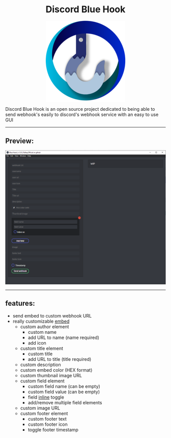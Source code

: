 # <div style="text-align:center;">Discord Blue Hook</div>

<img src="./src/assets/images/blue-hook-image.png" width="250px" style="display:block;margin-left: auto;margin-right: auto;">

Discord Blue Hook is an open source project dedicated to being able to send webhook's easily to discord's webhook service with an easy to use GUI

---

## Preview:

<img src="./src/assets/readme-assets/preview1.png">

---

## features:

- send embed to custom webhook URL
- really customizable [embed](https://discordjs.guide/popular-topics/embeds.html)
  - custom author element
    - custom name
    - add URL to name (name required)
    - add icon
  - custom title element
    - custom title
    - add URL to title (title required)
  - custom description
  - custom embed color (HEX format)
  - custom thumbnail image URL
  - custom field element
    - custom field name (can be empty)
    - custom field value (can be empty)
    - field [inline](https://discordjs.guide/popular-topics/embeds.html#notes) toggle
    - add/remove multiple field elements
  - custom image URL
  - custom footer element
    - custom footer text
    - custom footer icon
    - toggle footer timestamp